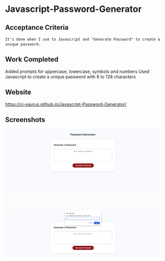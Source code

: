 # Javascript-Password-Generator

## Acceptance Criteria
    
    It's done when I use to Javascript and "Generate Password" to create a unique password.

## Work Completed

Added prompts for uppercase, lowercase, symbols and numbers
Used Javascript to create a unique password with 8 to 128 characters

## Website

https://cj-saurus.github.io/Javascript-Password-Generator/

## Screenshots

<img src="./assets/images/Screenshot 2023-03-13 at 5.22.57 PM.png"/>
<img src="./assets/images/Screenshot 2023-03-13 at 5.23.28 PM.png"/>
